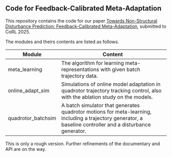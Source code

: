 ## Code for Feedback-Calibrated Meta-Adaptation

This repository contains the code for our paper [Towards Non-Structural Disturbance Prediction: Feedback-Calibrated Meta-Adaptation](https://nonstructural-metalearn.github.io), submitted to CoRL 2025. 

The modules and theirs contents are listed as follows.

| Module             | Content                                                      |
| ------------------ | ------------------------------------------------------------ |
| meta_learning      | The algorithm for learning meta-representations with given batch trajectory data. |
| online_adapt_sim   | Simulations of online model adaptation in quadrotor trajectory tracking control, also with the ablation study on the models. |
| quadrotor_batchsim | A batch simulator that generates quadrotor motions for meta-learning, including a trajectory generator, a baseline controller and a disturbance generator. |

This is only a rough version. Further refinements of the documentary and API are on the way.
